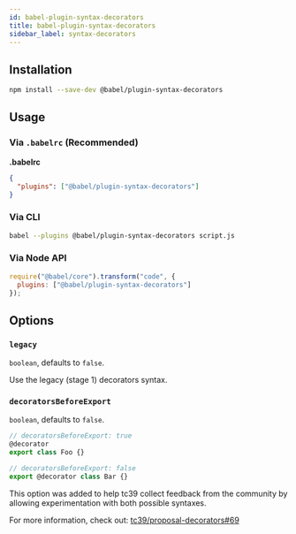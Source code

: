 ```yaml
---
id: babel-plugin-syntax-decorators
title: babel-plugin-syntax-decorators
sidebar_label: syntax-decorators
---
```


## Installation

```sh
npm install --save-dev @babel/plugin-syntax-decorators
```

## Usage

### Via `.babelrc` (Recommended)

**.babelrc**

```json
{
  "plugins": ["@babel/plugin-syntax-decorators"]
}
```

### Via CLI

```sh
babel --plugins @babel/plugin-syntax-decorators script.js
```

### Via Node API

```javascript
require("@babel/core").transform("code", {
  plugins: ["@babel/plugin-syntax-decorators"]
});
```

## Options

### `legacy`

`boolean`, defaults to `false`.

Use the legacy (stage 1) decorators syntax.

### `decoratorsBeforeExport`

`boolean`, defaults to `false`.

```js
// decoratorsBeforeExport: true
@decorator
export class Foo {}

// decoratorsBeforeExport: false
export @decorator class Bar {}
```

This option was added to help tc39 collect feedback from the community by allowing experimentation with both possible syntaxes.

For more information, check out: [tc39/proposal-decorators#69](https://github.com/tc39/proposal-decorators/issues/69)


